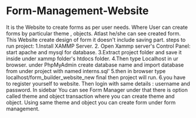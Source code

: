 # Form-Management-Website
It is the Website to create forms as per user needs. Where User can create forms by particular theme , objects. Atlast he/she can see created form. This Website create design of form it doesn't  include saving part.
steps to run project:
1.Install XAMMP Server.
2. Open Xammp server's Control Panel: start apache and mysql for database.
3.Extract project folder and save it inside under xammp folder's htdocs folder.
4.Then type Localhost in ur browser. under PhpMyAdmin create database name and import database from under project with named interns.sql'
5.then in browser type localhost/form_builder_website_new final then project will run.
6.you have to register yourself to website. Then login with same details : username and password. In sidebar You can see Form Manager under that there is option called theme and object transaction where you can create theme and object. Using same theme and object you can create form under form management.
